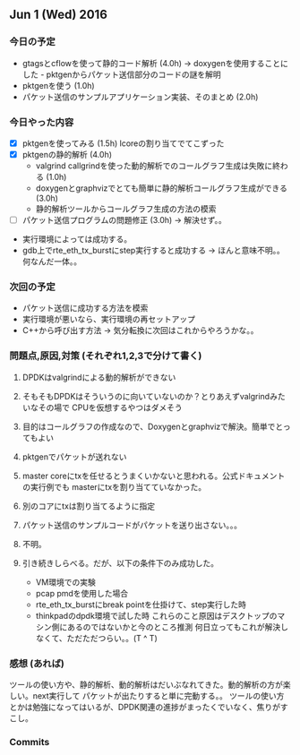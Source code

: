 

## Jun 1 (Wed) 2016

### 今日の予定

 - gtagsとcflowを使って静的コード解析 (4.0h) -> doxygenを使用することにした
        - pktgenからパケット送信部分のコードの謎を解明
 - pktgenを使う (1.0h)
 - パケット送信のサンプルアプリケーション実装、そのまとめ (2.0h)



### 今日やった内容

 - [x] pktgenを使ってみる (1.5h)
      lcoreの割り当てでてこずった
 - [x] pktgenの静的解析 (4.0h)
      - valgrind callgrindを使った動的解析でのコールグラフ生成は失敗に終わる (1.0h)
	  - doxygenとgraphvizでとても簡単に静的解析コールグラフ生成ができる (3.0h)
      - 静的解析ツールからコールグラフ生成の方法の模索
 - [ ] パケット送信プログラムの問題修正 (3.0h) -> 解決せず。。
 - 実行環境によっては成功する。
 - gdb上でrte_eth_tx_burstにstep実行すると成功する -> ほんと意味不明。。何なんだ一体。。



### 次回の予定

 - パケット送信に成功する方法を模索
 - 実行環境が悪いなら、実行環境の再セットアップ
 - C++から呼び出す方法 -> 気分転換に次回はこれからやろうかな。。
 


### 問題点,原因,対策 (それぞれ1,2,3で分けて書く)

 1. DPDKはvalgrindによる動的解析ができない
 2. そもそもDPDKはそういうのに向いていないのか？とりあえずvalgrindみたいなその場で
    CPUを仮想するやつはダメそう
 3. 目的はコールグラフの作成なので、Doxygenとgraphvizで解決。簡単でとってもよい

 1. pktgenでパケットが送れない
 2. master coreにtxを任せるとうまくいかないと思われる。公式ドキュメントの実行例でも
    masterにtxを割り当てていなかった。
 3. 別のコアにtxは割り当てるように指定

 1. パケット送信のサンプルコードがパケットを送り出さない。。。
 2. 不明。
 3. 引き続きしらべる。だが、以下の条件下のみ成功した。
 	- VM環境での実験
	- pcap pmdを使用した場合
	- rte_eth_tx_burstにbreak pointを仕掛けて、step実行した時
	- thinkpadのdpdk環境で試した時
	これらのこと原因はデスクトップのマシン側にあるのではないかと今のところ推測
	何日立ってもこれが解決しなくて、ただただつらい。。(T ^ T)



### 感想 (あれば)

ツールの使い方や、静的解析、動的解析はだいぶなれてきた。動的解析の方が楽しい。next実行して
パケットが出たりすると単に完動する。。
ツールの使い方とかは勉強になってはいるが、DPDK関連の進捗がまったくでいなく、焦りがすこし。




### Commits


